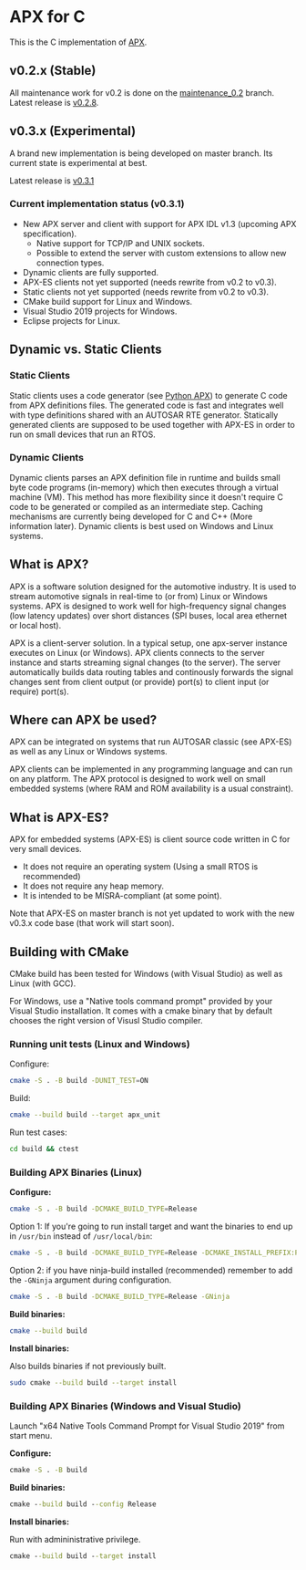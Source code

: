 # APX for C

This is the C implementation of [APX](https://cogu.github.com/apx).

## v0.2.x (Stable)

All maintenance work for v0.2 is done on the [maintenance_0.2](https://github.com/cogu/c-apx/tree/maintenance_0.2) branch.
Latest release is [v0.2.8](https://github.com/cogu/c-apx/releases/tag/v0.2.8).

## v0.3.x (Experimental)

A brand new implementation is being developed on master branch. Its current state is experimental at best.

Latest release is [v0.3.1](https://github.com/cogu/c-apx/releases/tag/v0.3.1)

### Current implementation status (v0.3.1)

- New APX server and client with support for APX IDL v1.3 (upcoming APX specification).
  - Native support for TCP/IP and UNIX sockets.
  - Possible to extend the server with custom extensions to allow new connection types.
- Dynamic clients are fully supported.
- APX-ES clients not yet supported (needs rewrite from v0.2 to v0.3).
- Static clients not yet supported (needs rewrite from v0.2 to v0.3).
- CMake build support for Linux and Windows.
- Visual Studio 2019 projects for Windows.
- Eclipse projects for Linux.

## Dynamic vs. Static Clients

### Static Clients

Static clients uses a code generator (see [Python APX](https://github.com/cogu/py-apx)) to generate C code from APX definitions files.
The generated code is fast and integrates well with type definitions shared with an AUTOSAR RTE generator.
Statically generated clients are supposed to be used together with APX-ES in order to run on small devices that run an RTOS.

### Dynamic Clients

Dynamic clients parses an APX definition file in runtime and builds small byte code programs (in-memory) which then executes through a virtual machine (VM). This method has more flexibility since it doesn't require C code to be generated or compiled as an intermediate step.
Caching mechanisms are currently being developed for C and C++ (More information later).
Dynamic clients is best used on Windows and Linux systems.

## What is APX?

APX is a software solution designed for the automotive industry. It is used to stream automotive signals in real-time
to (or from) Linux or Windows systems. APX is designed to work well for high-frequency signal changes (low latency updates) over short distances (SPI buses, local area ethernet or local host).

APX is a client-server solution. In a typical setup, one apx-server instance executes on Linux (or Windows).
APX clients connects to the server instance and starts streaming signal changes (to the server).
The server automatically builds data routing tables and continously forwards the signal changes
sent from client output (or provide) port(s) to client input (or require) port(s).

## Where can APX be used?

APX can be integrated on systems that run AUTOSAR classic (see APX-ES) as well as any Linux or Windows systems.

APX clients can be implemented in any programming language and can run on any platform. The APX protocol is designed to work well on small embedded systems (where RAM and ROM availability is a usual constraint).

## What is APX-ES?

APX for embedded systems (APX-ES) is client source code written in C for very small devices.

- It does not require an operating system (Using a small RTOS is recommended)
- It does not require any heap memory.
- It is intended to be MISRA-compliant (at some point).

Note that APX-ES on master branch is not yet updated to work with the new v0.3.x code base (that work will start soon).

## Building with CMake

CMake build has been tested for Windows (with Visual Studio) as well as Linux (with GCC).

For Windows, use a "Native tools command prompt" provided by your Visual Studio installation. It comes with a cmake binary that
by default chooses the right version of Visusl Studio compiler.

### Running unit tests (Linux and Windows)

Configure:

```sh
cmake -S . -B build -DUNIT_TEST=ON
```

Build:

```sh
cmake --build build --target apx_unit
```

Run test cases:

```cmd
cd build && ctest
```

### Building APX Binaries (Linux)

**Configure:**

```sh
cmake -S . -B build -DCMAKE_BUILD_TYPE=Release
```

Option 1: If you're going to run install target and want the binaries to end up in `/usr/bin` instead of `/usr/local/bin`:

```sh
cmake -S . -B build -DCMAKE_BUILD_TYPE=Release -DCMAKE_INSTALL_PREFIX:PATH=/usr
```

Option 2: if you have ninja-build installed (recommended) remember to add the `-GNinja` argument during configuration.

```sh
cmake -S . -B build -DCMAKE_BUILD_TYPE=Release -GNinja
```

**Build binaries:**

```sh
cmake --build build
```

**Install binaries:**

Also builds binaries if not previously built.

```sh
sudo cmake --build build --target install
```

### Building APX Binaries (Windows and Visual Studio)

Launch "x64 Native Tools Command Prompt for Visual Studio 2019" from start menu.

**Configure:**

```cmd
cmake -S . -B build
```

**Build binaries:**

```cmd
cmake --build build --config Release
```

**Install binaries:**

Run with admininistrative privilege.

```cmd
cmake --build build --target install
```
